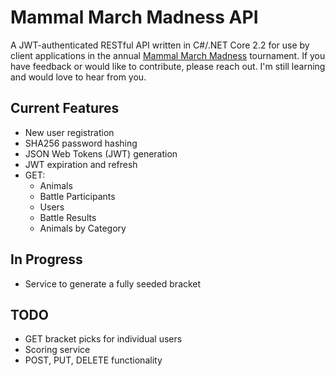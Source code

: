 ﻿# Mammal March Madness API

A JWT-authenticated RESTful API written in C#/.NET Core 2.2 for use by client applications in the annual [Mammal March Madness](http://mammalssuck.blogspot.com/2019/02/march-mammal-madness-2019.html) tournament. If you have feedback or would like to contribute, please reach out. I'm still learning and would love to hear from you.

## Current Features
* New user registration
* SHA256 password hashing
* JSON Web Tokens (JWT) generation
* JWT expiration and refresh
* GET:
  * Animals
  * Battle Participants
  * Users
  * Battle Results
  * Animals by Category

## In Progress
* Service to generate a fully seeded bracket

## TODO
* GET bracket picks for individual users
* Scoring service
* POST, PUT, DELETE functionality